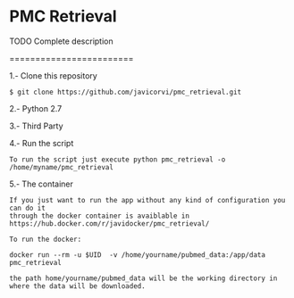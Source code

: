 PMC Retrieval 
========================

TODO Complete description

========================

1.- Clone this repository 

    $ git clone https://github.com/javicorvi/pmc_retrieval.git
    
2.- Python 2.7 
	
	
3.- Third Party 


	
4.- Run the script
	
	To run the script just execute python pmc_retrieval -o /home/myname/pmc_retrieval 

5.- The container 
	
	If you just want to run the app without any kind of configuration you can do it 
	through the docker container is avaiblable in https://hub.docker.com/r/javidocker/pmc_retrieval/ 

	To run the docker: 
	
	docker run --rm -u $UID  -v /home/yourname/pubmed_data:/app/data pmc_retrieval

	the path home/yourname/pubmed_data will be the working directory in where the data will be downloaded.